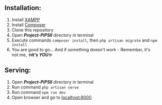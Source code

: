 ## Installation:
1. Install [XAMPP](https://www.apachefriends.org/download.html)
2. Install [Composer](https://getcomposer.org/download/)
3. Clone this repository
4. Open _**Project-PiPSIl**_ directory in terminal 
5. Execute commands ```composer install```, then ```php artisan migrate``` and ```npm install```
6. You are good to go... And if something doesn't work - Remember, it's not me, _**✨it's YOU✨**_ 

## Serving:
1. Open _**Project-PiPSIl**_ directory in terminal
2. Run command ```php artisan serve```
3. Run command ```npm run dev```
4. Open browser and go to [localhost:8000](http://localhost:8000)

